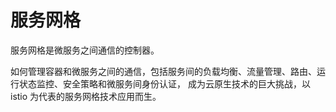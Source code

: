 
# 服务网格
服务网格是微服务之间通信的控制器。

如何管理容器和微服务之间的通信，包括服务间的负载均衡、流量管理、路由、运行状态监控、安全策略和微服务间身份认证，
成为云原生技术的巨大挑战，以 istio 为代表的服务网格技术应用而生。





